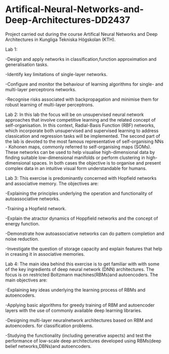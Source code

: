 # Artifical-Neural-Networks-and-Deep-Architectures-DD2437
Project carried out during the course Artifical Neural Networks and Deep Architectures in Kungliga Tekniska Högskolan (KTH). 

Lab 1: 

-Design and apply networks in classification,function  approximation and generalisation tasks.

-Identify key limitations of single-layer networks.

-Configure and monitor the behaviour of learning algorithms for single- and multi-layer perceptrons networks.

-Recognise  risks  associated  with  backpropagation  and  minimise  them  for robust learning of multi-layer perceptrons.

Lab 2: In this lab the focus will be on unsupervised neural network approaches that involve competitive learning and the related concept of self-organisation. In this context,  Radial-Basis Function (RBF) networks, which incorporate both unsupervised and supervised learning to address classication and regression tasks will be implemented. The second part of the lab is devoted to the most famous representative of self-organising NNs - Kohonen maps, commonly referred to self-organising maps (SOMs). These networks can be used to help visualise high-dimensional data by finding suitable low-dimensional manifolds or perform clustering in high-dimensional spaces. In both cases the objective is to organise and present complex data in an intuitive visual form understandable for humans.

Lab 3: This exercise is predominantly concerned with Hopfield networks and associative memory. The objectives are: 

-Explaining the principles underlying the operation and functionality of autoassociative networks.

-Training a Hopfield network. 

-Explain the atractor dynamics of Hoppfield networks and the concept of energy function. 

-Demonstrate how autoassociative networks can do pattern completion and noise reduction.

-Investigate the question of storage capacity  and explain features that help in creasing it in associative memories.

Lab 4: The main idea behind this exercise is to get familiar with with some of the key ingredients of deep neural network (DNN) architectures. The focus is on restricted Boltzmann machines(RBMs)and autoencoders. The main objectives are:

-Explaining key ideas underlying the learning process of RBMs and autoencoders.

-Applying basic algorithms for greedy training of RBM and autoencoder layers with the use of commonly available deep learning libraries.

-Designing multi-layer neuralnetwork architectures based on RBM and autoencoders. for classification problems.

-Studying the functionality (including generative aspects) and test the performance of low-scale deep architectures developed using RBMs(deep belief networks,DBNs)and autoencoders.
